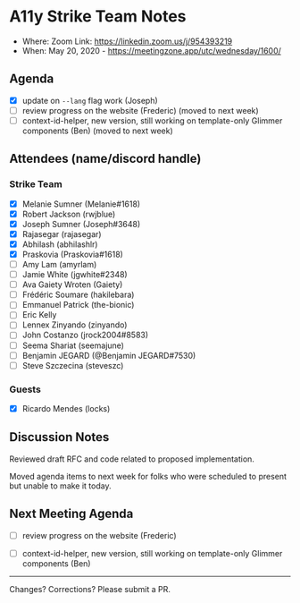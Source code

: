 # A11y Strike Team Notes

- Where: Zoom Link: https://linkedin.zoom.us/j/954393219
- When: May 20, 2020 - https://meetingzone.app/utc/wednesday/1600/

## Agenda
- [x] update on `--lang` flag work (Joseph)
- [ ] review progress on the website (Frederic) (moved to next week)
- [ ] context-id-helper, new version, still working on template-only Glimmer components (Ben) (moved to next week)

## Attendees (name/discord handle)

### Strike Team

- [x] Melanie Sumner (Melanie#1618)
- [x] Robert Jackson (rwjblue)
- [x] Joseph Sumner	(Joseph#3648)
- [x] Rajasegar	(rajasegar)
- [x] Abhilash (abhilashlr)
- [x] Praskovia	(Praskovia#1618)
- [ ] Amy Lam (amyrlam) 
- [ ] Jamie White	(jgwhite#2348)
- [ ] Ava Gaiety Wroten (Gaiety) 
- [ ] Frédéric Soumare	(hakilebara)
- [ ] Emmanuel Patrick	(the-bionic)
- [ ] Eric Kelly
- [ ] Lennex Zinyando	(zinyando)
- [ ] John Costanzo	(jrock2004#8583)
- [ ] Seema Shariat	(seemajune)
- [ ] Benjamin JEGARD	(@Benjamin JEGARD#7530) 
- [ ] Steve Szczecina	(steveszc)

### Guests
- [x] Ricardo Mendes (locks)

## Discussion Notes
Reviewed draft RFC and code related to proposed implementation.

Moved agenda items to next week for folks who were scheduled to present but unable to make it today.

## Next Meeting Agenda
- [ ] review progress on the website (Frederic)
- [ ] context-id-helper, new version, still working on template-only Glimmer components (Ben)


------------------------------------------------
Changes? Corrections? Please submit a PR. 
